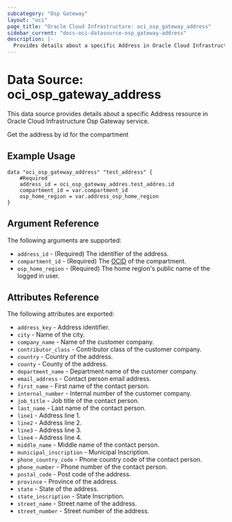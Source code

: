 ```yaml
---
subcategory: "Osp Gateway"
layout: "oci"
page_title: "Oracle Cloud Infrastructure: oci_osp_gateway_address"
sidebar_current: "docs-oci-datasource-osp_gateway-address"
description: |-
  Provides details about a specific Address in Oracle Cloud Infrastructure Osp Gateway service
---
```


# Data Source: oci_osp_gateway_address
This data source provides details about a specific Address resource in Oracle Cloud Infrastructure Osp Gateway service.

Get the address by id for the compartment

## Example Usage

```hcl
data "oci_osp_gateway_address" "test_address" {
	#Required
	address_id = oci_osp_gateway_addres.test_addres.id
	compartment_id = var.compartment_id
	osp_home_region = var.address_osp_home_region
}
```

## Argument Reference

The following arguments are supported:

* `address_id` - (Required) The identifier of the address.
* `compartment_id` - (Required) The [OCID](https://docs.cloud.oracle.com/iaas/Content/General/Concepts/identifiers.htm) of the compartment. 
* `osp_home_region` - (Required) The home region's public name of the logged in user. 


## Attributes Reference

The following attributes are exported:

* `address_key` - Address identifier.
* `city` - Name of the city.
* `company_name` - Name of the customer company.
* `contributor_class` - Contributor class of the customer company.
* `country` - Country of the address.
* `county` - County of the address.
* `department_name` - Department name of the customer company.
* `email_address` - Contact person email address.
* `first_name` - First name of the contact person.
* `internal_number` - Internal number of the customer company.
* `job_title` - Job title of the contact person.
* `last_name` - Last name of the contact person.
* `line1` - Address line 1.
* `line2` - Address line 2.
* `line3` - Address line 3.
* `line4` - Address line 4.
* `middle_name` - Middle name of the contact person.
* `municipal_inscription` - Municipal Inscription.
* `phone_country_code` - Phone country code of the contact person.
* `phone_number` - Phone number of the contact person.
* `postal_code` - Post code of the address.
* `province` - Province of the address.
* `state` - State of the address.
* `state_inscription` - State Inscription.
* `street_name` - Street name of the address.
* `street_number` - Street number of the address.

